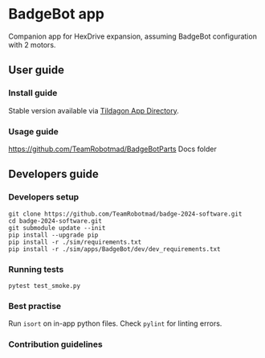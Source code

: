 # BadgeBot app

Companion app for HexDrive expansion, assuming BadgeBot configuration with 2 motors.

## User guide

### Install guide

Stable version available via [Tildagon App Directory](https://apps.badge.emfcamp.org/).

### Usage guide
https://github.com/TeamRobotmad/BadgeBotParts
Docs folder

## Developers guide

### Developers setup
```
git clone https://github.com/TeamRobotmad/badge-2024-software.git
cd badge-2024-software.git
git submodule update --init
pip install --upgrade pip
pip install -r ./sim/requirements.txt
pip install -r ./sim/apps/BadgeBot/dev/dev_requirements.txt
```


### Running tests
```
pytest test_smoke.py
```

### Best practise
Run `isort` on in-app python files. Check `pylint` for linting errors.


### Contribution guidelines
